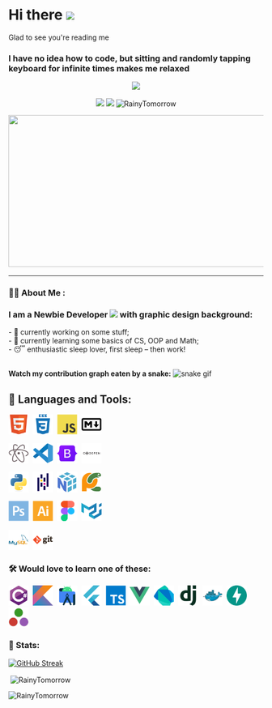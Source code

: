### <h1 align="left">Hi there <img src="https://media.giphy.com/media/hvRJCLFzcasrR4ia7z/giphy.gif" width="30px"/>
Glad to see you're reading me</h1>
<h3 align="left">I have no idea how to code, but sitting and randomly tapping keyboard for infinite times makes me relaxed</h3>

<div id="header" align="center">
  <img src="https://media.giphy.com/media/M9gbBd9nbDrOTu1Mqx/giphy.gif" width="100">                                                                                        
</div>
<p align="center"><img src=https://visitor-badge.laobi.icu/badge?page_id=RainyTomorrow.RainyTomorrow/> 
<img src=https://img.shields.io/github/followers/RainyTomorrow?label=Follow&style=social> 
<img src="https://komarev.com/ghpvc/?username=RainyTomorrow&label=Profile%20views&color=899FBD&style=flat" alt="RainyTomorrow" /> </p>

<div align="center">
  <img src="https://media.giphy.com/media/dWesBcTLavkZuG35MI/giphy.gif" width="600" height="300"/>
</div>

---
### :woman_technologist: About Me :
<h3 align="left">I am a Newbie Developer <img src="https://media.giphy.com/media/WUlplcMpOCEmTGBtBW/giphy.gif" width="30"> with graphic design background:</h3>
- 🔭 currently working on some stuff;<br>
- 🌱 currently learning some basics of CS, OOP and Math;<br>
- 😴 enthusiastic sleep lover, first sleep – then work! <br>
<br>

<b>Watch my contribution graph eaten by a snake:</b>
![snake gif](https://github.com/RainyTomorrow/.github/blob/output/github-contribution-grid-snake.gif)

## 🧰 Languages and Tools:
<div>
  <img src="https://github.com/devicons/devicon/blob/master/icons/html5/html5-original.svg" title="HTML5" alt="HTML" width="40" height="40"/>&nbsp;
  <img src="https://github.com/devicons/devicon/blob/master/icons/css3/css3-plain-wordmark.svg"  title="CSS3" alt="CSS" width="40" height="40"/>&nbsp;
  <img src="https://github.com/devicons/devicon/blob/master/icons/javascript/javascript-original.svg" title="JavaScript" alt="JavaScript" width="40" height="40"/>&nbsp;
  <img src="https://github.com/devicons/devicon/blob/master/icons/markdown/markdown-original.svg" title="markdown" alt="markdown" width="40" height="40"/>&nbsp;
  
   <img src="https://github.com/devicons/devicon/blob/master/icons/atom/atom-original.svg" title="Atom" alt="Atom" width="40" height="40"/>&nbsp;
   <img src="https://github.com/devicons/devicon/blob/master/icons/vscode/vscode-original.svg" title="vscode" alt="vscode" width="40" height="40"/>&nbsp;
   <img src="https://github.com/devicons/devicon/blob/master/icons/bootstrap/bootstrap-original.svg" title="bootstrap" alt="bootstrap" width="40" height="40"/>&nbsp;
   <img src="https://github.com/devicons/devicon/blob/master/icons/codepen/codepen-original-wordmark.svg" title="codepen" alt="codepen" width="40" height="40"/>&nbsp;
         
   <img src="https://github.com/devicons/devicon/blob/master/icons/python/python-original.svg" title="python" alt="python" width="40" height="40"/>&nbsp;
   <img src="https://github.com/devicons/devicon/blob/master/icons/pandas/pandas-original.svg" title="pandas" alt="pandas" width="40" height="40"/>&nbsp;
   <img src="https://github.com/devicons/devicon/blob/master/icons/numpy/numpy-original.svg" title="numpy" alt="numpy" width="40" height="40"/>&nbsp;
   <img src="https://github.com/devicons/devicon/blob/master/icons/pycharm/pycharm-original.svg" title="pycharm" alt="pycharm" width="40" height="40"/>&nbsp;
   
  <img src="https://github.com/devicons/devicon/blob/master/icons/photoshop/photoshop-plain.svg" title="photoshop" alt="photoshop" width="40" height="40"/>&nbsp; 
  <img src="https://github.com/devicons/devicon/blob/master/icons/illustrator/illustrator-plain.svg" title="illustrator" alt="illustrator" width="40" height="40"/>&nbsp;
  <img src="https://github.com/devicons/devicon/blob/master/icons/figma/figma-original.svg" title="figma" alt="figma" width="40" height="40"/>&nbsp;
  <img src="https://github.com/devicons/devicon/blob/master/icons/materialui/materialui-original.svg" title="Material UI" alt="Material UI" width="40" height="40"/>&nbsp;
  
   <img src="https://github.com/devicons/devicon/blob/master/icons/mysql/mysql-original-wordmark.svg" title="MySQL"  alt="MySQL" width="40" height="40"/>&nbsp;
   <img src="https://github.com/devicons/devicon/blob/master/icons/git/git-original-wordmark.svg" title="Git" alt="Git" width="40" height="40"/>
</div>

### :hammer_and_wrench: Would love to learn one of these:
<img src="https://github.com/devicons/devicon/blob/master/icons/csharp/csharp-original.svg" title="csharp" alt="csharp" width="40" height="40"/>&nbsp;
<img src="https://github.com/devicons/devicon/blob/master/icons/kotlin/kotlin-original.svg" title="kotlin" alt="kotlin" width="40" height="40"/>&nbsp;
<img src="https://github.com/devicons/devicon/blob/master/icons/androidstudio/androidstudio-original.svg" title="AndroidStudio" alt="AndroidStudio" width="40" height="40"/>&nbsp;
<img src="https://github.com/devicons/devicon/blob/master/icons/flutter/flutter-original.svg" title="Flutter" alt="Flutter" width="40" height="40"/>&nbsp;
<img src="https://github.com/devicons/devicon/blob/master/icons/typescript/typescript-plain.svg" title="typescript" alt="typescript" width="40" height="40"/>&nbsp;
<img src="https://github.com/devicons/devicon/blob/master/icons/vuejs/vuejs-original.svg" title="vuejs" alt="vuejs" width="40" height="40"/>&nbsp;
<img src="https://github.com/devicons/devicon/blob/master/icons/dart/dart-original.svg" title="dart" alt="dart" width="40" height="40"/>&nbsp;
   <img src="https://github.com/devicons/devicon/blob/master/icons/django/django-plain.svg" title="django" alt="django" width="40" height="40"/>&nbsp;
   <img src="https://github.com/devicons/devicon/blob/master/icons/docker/docker-original.svg" title="docker" alt="docker" width="40" height="40"/>&nbsp;
   <img src="https://github.com/devicons/devicon/blob/master/icons/fastapi/fastapi-original.svg" title="fastapi" alt="fastapi" width="40" height="40"/>&nbsp;
   <img src="https://github.com/devicons/devicon/blob/master/icons/julia/julia-original.svg" title="julia" alt="julia" width="40" height="40"/>&nbsp;
                                                                                                                                            
### :stars: Stats:                                                                                                                   
[![GitHub Streak](http://github-readme-streak-stats.herokuapp.com?user=rainytomorrow&theme=nightowl)](https://git.io/streak-stats)
<p>&nbsp;<img align="center" src="https://github-readme-stats.vercel.app/api?username=RainyTomorrow&theme=vue-dark&show_icons=true&locale=en" alt="RainyTomorrow" /></p>
<p><img align="left" src="https://github-readme-stats.vercel.app/api/top-langs?username=RainyTomorrow&theme=vue-dark&show_icons=true&locale=en&layout=compact" alt="RainyTomorrow" /></p>

<br/>
</p>


